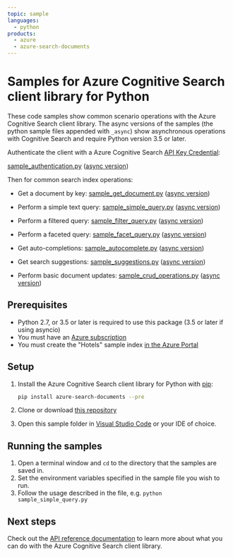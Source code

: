 ```yaml
---
topic: sample
languages:
  - python
products:
  - azure
  - azure-search-documents
---
```


# Samples for Azure Cognitive Search client library for Python

These code samples show common scenario operations with the Azure Cognitive
Search client library. The async versions of the samples (the python sample
files appended with `_async`) show asynchronous operations with Cognitive Search
and require Python version 3.5 or later.

Authenticate the client with a Azure Cognitive Search [API Key Credential](https://docs.microsoft.com/en-us/azure/search/search-security-api-keys):

[sample_authentication.py](https://github.com/Azure/azure-sdk-for-python/tree/master/sdk/search/azure-search-documents/samples/sample_authentication.py) ([async version](https://github.com/Azure/azure-sdk-for-python/tree/master/sdk/search/azure-search-documents/samples/async_samples/sample_authentication_async.py))

Then for common search index operations:

* Get a document by key: [sample_get_document.py](https://github.com/Azure/azure-sdk-for-python/tree/master/sdk/search/azure-search-documents/samples/sample_get_document.py) ([async version](https://github.com/Azure/azure-sdk-for-python/tree/master/sdk/search/azure-search-documents/samples/async_samples/sample_get_document_async.py))

* Perform a simple text query: [sample_simple_query.py](https://github.com/Azure/azure-sdk-for-python/tree/master/sdk/search/azure-search-documents/samples/sample_simple_query.py) ([async version](https://github.com/Azure/azure-sdk-for-python/tree/master/sdk/search/azure-search-documents/samples/async_samples/sample_simple_query_async.py))

* Perform a filtered query: [sample_filter_query.py](https://github.com/Azure/azure-sdk-for-python/tree/master/sdk/search/azure-search-documents/samples/sample_filter_query.py) ([async version](https://github.com/Azure/azure-sdk-for-python/tree/master/sdk/search/azure-search-documents/samples/async_samples/sample_filter_query_async.py))

* Perform a faceted query: [sample_facet_query.py](https://github.com/Azure/azure-sdk-for-python/tree/master/sdk/search/azure-search-documents/samples/sample_facet_query.py) ([async version](https://github.com/Azure/azure-sdk-for-python/tree/master/sdk/search/azure-search-documents/samples/async_samples/sample_facet_query_async.py))

* Get auto-completions: [sample_autocomplete.py](https://github.com/Azure/azure-sdk-for-python/tree/master/sdk/search/azure-search-documents/samples/sample_autocomplete.py) ([async version](https://github.com/Azure/azure-sdk-for-python/tree/master/sdk/search/azure-search-documents/samples/async_samples/sample_autocomplete_async.py))

* Get search suggestions: [sample_suggestions.py](https://github.com/Azure/azure-sdk-for-python/tree/master/sdk/search/azure-search-documents/samples/sample_suggestions.py) ([async version](https://github.com/Azure/azure-sdk-for-python/tree/master/sdk/search/azure-search-documents/samples/async_samples/sample_suggestions_async.py))

* Perform basic document updates: [sample_crud_operations.py](https://github.com/Azure/azure-sdk-for-python/tree/master/sdk/search/azure-search-documents/samples/sample_crud_operations.py) ([async version](https://github.com/Azure/azure-sdk-for-python/tree/master/sdk/search/azure-search-documents/samples/async_samples/sample_crud_operations_async.py))

## Prerequisites
* Python 2.7, or 3.5 or later is required to use this package (3.5 or later if using asyncio)
* You must have an [Azure subscription](https://azure.microsoft.com/free/)
* You must create the "Hotels" sample index [in the Azure Portal](https://docs.microsoft.com/en-us/azure/search/search-get-started-portal)


## Setup

1. Install the Azure Cognitive Search client library for Python with [pip](https://pypi.org/project/pip/):

   ```bash
   pip install azure-search-documents --pre
   ```

2. Clone or download [this repository](https://github.com/Azure/azure-sdk-for-python)
3. Open this sample folder in [Visual Studio Code](https://code.visualstudio.com) or your IDE of choice.

## Running the samples

1. Open a terminal window and `cd` to the directory that the samples are saved in.
2. Set the environment variables specified in the sample file you wish to run.
3. Follow the usage described in the file, e.g. `python sample_simple_query.py`

## Next steps

Check out the [API reference documentation](https://docs.microsoft.com/en-us/rest/api/searchservice/)
to learn more about what you can do with the Azure Cognitive Search client library.
